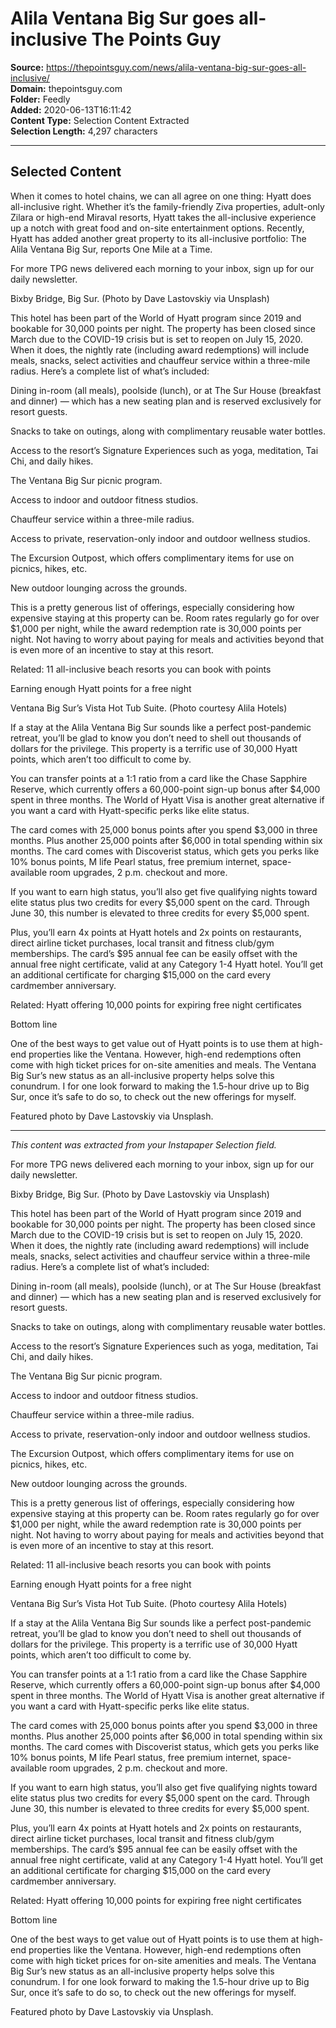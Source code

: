 # Alila Ventana Big Sur goes all-inclusive The Points Guy

**Source:** https://thepointsguy.com/news/alila-ventana-big-sur-goes-all-inclusive/  
**Domain:** thepointsguy.com  
**Folder:** Feedly  
**Added:** 2020-06-13T16:11:42  
**Content Type:** Selection Content Extracted  
**Selection Length:** 4,297 characters  


---

## Selected Content

When it comes to hotel chains, we can all agree on one thing: Hyatt does all-inclusive right. Whether it’s the family-friendly Ziva properties, adult-only Zilara or high-end Miraval resorts, Hyatt takes the all-inclusive experience up a notch with great food and on-site entertainment options. Recently, Hyatt has added another great property to its all-inclusive portfolio: The Alila Ventana Big Sur, reports One Mile at a Time.

For more TPG news delivered each morning to your inbox, sign up for our daily newsletter.

Bixby Bridge, Big Sur. (Photo by Dave Lastovskiy via Unsplash)

This hotel has been part of the World of Hyatt program since 2019 and bookable for 30,000 points per night. The property has been closed since March due to the COVID-19 crisis but is set to reopen on July 15, 2020. When it does, the nightly rate (including award redemptions) will include meals, snacks, select activities and chauffeur service within a three-mile radius. Here’s a complete list of what’s included:

Dining in-room (all meals), poolside (lunch), or at The Sur House (breakfast and dinner) — which has a new seating plan and is reserved exclusively for resort guests.

Snacks to take on outings, along with complimentary reusable water bottles.

Access to the resort’s Signature Experiences such as yoga, meditation, Tai Chi, and daily hikes.

The Ventana Big Sur picnic program.

Access to indoor and outdoor fitness studios.

Chauffeur service within a three-mile radius.

Access to private, reservation-only indoor and outdoor wellness studios.

The Excursion Outpost, which offers complimentary items for use on picnics, hikes, etc.

New outdoor lounging across the grounds.

This is a pretty generous list of offerings, especially considering how expensive staying at this property can be. Room rates regularly go for over $1,000 per night, while the award redemption rate is 30,000 points per night. Not having to worry about paying for meals and activities beyond that is even more of an incentive to stay at this resort.

Related: 11 all-inclusive beach resorts you can book with points

Earning enough Hyatt points for a free night

Ventana Big Sur’s Vista Hot Tub Suite. (Photo courtesy Alila Hotels)

If a stay at the Alila Ventana Big Sur sounds like a perfect post-pandemic retreat, you’ll be glad to know you don’t need to shell out thousands of dollars for the privilege. This property is a terrific use of 30,000 Hyatt points, which aren’t too difficult to come by.

You can transfer points at a 1:1 ratio from a card like the Chase Sapphire Reserve, which currently offers a 60,000-point sign-up bonus after $4,000 spent in three months. The World of Hyatt Visa is another great alternative if you want a card with Hyatt-specific perks like elite status.

The card comes with 25,000 bonus points after you spend $3,000 in three months. Plus another 25,000 points after $6,000 in total spending within six months. The card comes with Discoverist status, which gets you perks like 10% bonus points, M life Pearl status, free premium internet, space-available room upgrades, 2 p.m. checkout and more.

If you want to earn high status, you’ll also get five qualifying nights toward elite status plus two credits for every $5,000 spent on the card. Through June 30, this number is elevated to three credits for every $5,000 spent.

Plus, you’ll earn 4x points at Hyatt hotels and 2x points on restaurants, direct airline ticket purchases, local transit and fitness club/gym memberships. The card’s $95 annual fee can be easily offset with the annual free night certificate, valid at any Category 1-4 Hyatt hotel. You’ll get an additional certificate for charging $15,000 on the card every cardmember anniversary.

Related: Hyatt offering 10,000 points for expiring free night certificates

Bottom line

One of the best ways to get value out of Hyatt points is to use them at high-end properties like the Ventana. However, high-end redemptions often come with high ticket prices for on-site amenities and meals. The Ventana Big Sur’s new status as an all-inclusive property helps solve this conundrum. I for one look forward to making the 1.5-hour drive up to Big Sur, once it’s safe to do so, to check out the new offerings for myself.

Featured photo by Dave Lastovskiy via Unsplash.

---

*This content was extracted from your Instapaper Selection field.*

For more TPG news delivered each morning to your inbox, sign up for our daily newsletter.

Bixby Bridge, Big Sur. (Photo by Dave Lastovskiy via Unsplash)

This hotel has been part of the World of Hyatt program since 2019 and bookable for 30,000 points per night. The property has been closed since March due to the COVID-19 crisis but is set to reopen on July 15, 2020. When it does, the nightly rate (including award redemptions) will include meals, snacks, select activities and chauffeur service within a three-mile radius. Here’s a complete list of what’s included:

Dining in-room (all meals), poolside (lunch), or at The Sur House (breakfast and dinner) — which has a new seating plan and is reserved exclusively for resort guests.

Snacks to take on outings, along with complimentary reusable water bottles.

Access to the resort’s Signature Experiences such as yoga, meditation, Tai Chi, and daily hikes.

The Ventana Big Sur picnic program.

Access to indoor and outdoor fitness studios.

Chauffeur service within a three-mile radius.

Access to private, reservation-only indoor and outdoor wellness studios.

The Excursion Outpost, which offers complimentary items for use on picnics, hikes, etc.

New outdoor lounging across the grounds.

This is a pretty generous list of offerings, especially considering how expensive staying at this property can be. Room rates regularly go for over $1,000 per night, while the award redemption rate is 30,000 points per night. Not having to worry about paying for meals and activities beyond that is even more of an incentive to stay at this resort.

Related: 11 all-inclusive beach resorts you can book with points

Earning enough Hyatt points for a free night

Ventana Big Sur’s Vista Hot Tub Suite. (Photo courtesy Alila Hotels)

If a stay at the Alila Ventana Big Sur sounds like a perfect post-pandemic retreat, you’ll be glad to know you don’t need to shell out thousands of dollars for the privilege. This property is a terrific use of 30,000 Hyatt points, which aren’t too difficult to come by.

You can transfer points at a 1:1 ratio from a card like the Chase Sapphire Reserve, which currently offers a 60,000-point sign-up bonus after $4,000 spent in three months. The World of Hyatt Visa is another great alternative if you want a card with Hyatt-specific perks like elite status.

The card comes with 25,000 bonus points after you spend $3,000 in three months. Plus another 25,000 points after $6,000 in total spending within six months. The card comes with Discoverist status, which gets you perks like 10% bonus points, M life Pearl status, free premium internet, space-available room upgrades, 2 p.m. checkout and more.

If you want to earn high status, you’ll also get five qualifying nights toward elite status plus two credits for every $5,000 spent on the card. Through June 30, this number is elevated to three credits for every $5,000 spent.

Plus, you’ll earn 4x points at Hyatt hotels and 2x points on restaurants, direct airline ticket purchases, local transit and fitness club/gym memberships. The card’s $95 annual fee can be easily offset with the annual free night certificate, valid at any Category 1-4 Hyatt hotel. You’ll get an additional certificate for charging $15,000 on the card every cardmember anniversary.

Related: Hyatt offering 10,000 points for expiring free night certificates

Bottom line

One of the best ways to get value out of Hyatt points is to use them at high-end properties like the Ventana. However, high-end redemptions often come with high ticket prices for on-site amenities and meals. The Ventana Big Sur’s new status as an all-inclusive property helps solve this conundrum. I for one look forward to making the 1.5-hour drive up to Big Sur, once it’s safe to do so, to check out the new offerings for myself.

Featured photo by Dave Lastovskiy via Unsplash.
